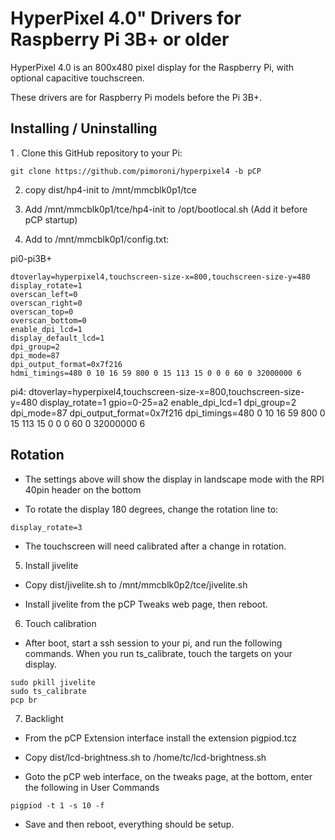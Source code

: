 # HyperPixel 4.0" Drivers for Raspberry Pi 3B+ or older

HyperPixel 4.0 is an 800x480 pixel display for the Raspberry Pi, with optional capacitive touchscreen.

These drivers are for Raspberry Pi models before the Pi 3B+.

## Installing / Uninstalling

1 . Clone this GitHub repository to your Pi:

```
git clone https://github.com/pimoroni/hyperpixel4 -b pCP
```

2. copy dist/hp4-init to /mnt/mmcblk0p1/tce

3. Add /mnt/mmcblk0p1/tce/hp4-init to /opt/bootlocal.sh  (Add it before pCP startup)

4. Add to /mnt/mmcblk0p1/config.txt:

pi0-pi3B+
```
dtoverlay=hyperpixel4,touchscreen-size-x=800,touchscreen-size-y=480
display_rotate=1
overscan_left=0
overscan_right=0
overscan_top=0
overscan_bottom=0
enable_dpi_lcd=1
display_default_lcd=1
dpi_group=2
dpi_mode=87
dpi_output_format=0x7f216
hdmi_timings=480 0 10 16 59 800 0 15 113 15 0 0 0 60 0 32000000 6
```

pi4:
dtoverlay=hyperpixel4,touchscreen-size-x=800,touchscreen-size-y=480
display_rotate=1
gpio=0-25=a2
enable_dpi_lcd=1
dpi_group=2
dpi_mode=87
dpi_output_format=0x7f216
dpi_timings=480 0 10 16 59 800 0 15 113 15 0 0 0 60 0 32000000 6

## Rotation

* The settings above will show the display in landscape mode with the RPI 40pin header on the bottom

* To rotate the display 180 degrees, change the rotation line to:
```
display_rotate=3
```
* The touchscreen will need calibrated after a change in rotation.

5. Install jivelite

* Copy dist/jivelite.sh to /mnt/mmcblk0p2/tce/jivelite.sh

* Install jivelite from the pCP Tweaks web page, then reboot.

6. Touch calibration

* After boot, start a ssh session to your pi, and run the following commands. When you run ts_calibrate, touch the targets on your display.

```
sudo pkill jivelite
sudo ts_calibrate
pcp br
```

7. Backlight

* From the pCP Extension interface install the extension pigpiod.tcz

* Copy dist/lcd-brightness.sh to /home/tc/lcd-brightness.sh

* Goto the pCP web interface, on the tweaks page, at the bottom, enter the following in User Commands

```
pigpiod -t 1 -s 10 -f
```
* Save and then reboot, everything should be setup.
